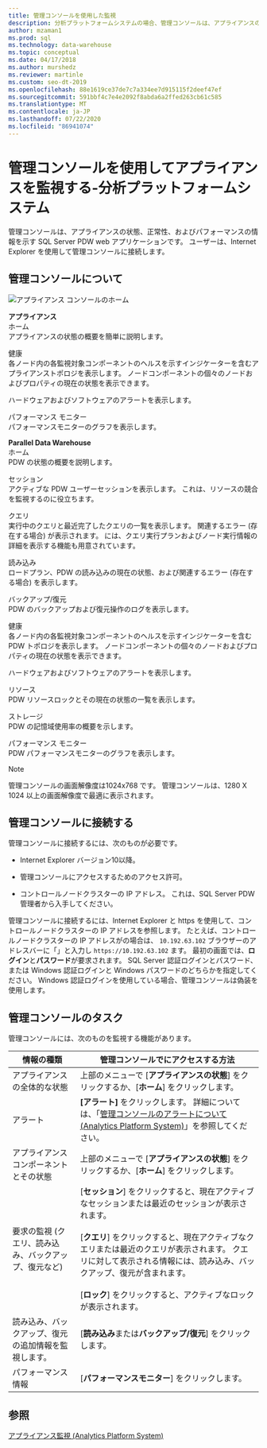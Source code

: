 ```yaml
---
title: 管理コンソールを使用した監視
description: 分析プラットフォームシステムの場合、管理コンソールは、アプライアンスの状態、正常性、およびパフォーマンスの情報を示す web アプリケーションです。 ユーザーは、インターネットブラウザーを使用して管理コンソールに接続します。
author: mzaman1
ms.prod: sql
ms.technology: data-warehouse
ms.topic: conceptual
ms.date: 04/17/2018
ms.author: murshedz
ms.reviewer: martinle
ms.custom: seo-dt-2019
ms.openlocfilehash: 88e1619ce37de7c7a334ee7d915115f2deef47ef
ms.sourcegitcommit: 591bbf4c7e4e2092f8abda6a2ffed263cb61c585
ms.translationtype: MT
ms.contentlocale: ja-JP
ms.lasthandoff: 07/22/2020
ms.locfileid: "86941074"
---
```

# <a name="monitor-the-appliance-with-the-admin-console---analytics-platform-system"></a>管理コンソールを使用してアプライアンスを監視する-分析プラットフォームシステム
管理コンソールは、アプライアンスの状態、正常性、およびパフォーマンスの情報を示す SQL Server PDW web アプリケーションです。 ユーザーは、Internet Explorer を使用して管理コンソールに接続します。  
  
## <a name="about-the-admin-console"></a><a name="About"></a>管理コンソールについて  
![アプライアンス コンソールのホーム](./media/monitor-the-appliance-by-using-the-admin-console/SQL_Server_PDW_AdminConsol_ApplHome.png "SQL_Server_PDW_AdminConsol_ApplHome")  
  
**アプライアンス**  
ホーム  
アプライアンスの状態の概要を簡単に説明します。  
  
健康  
各ノード内の各監視対象コンポーネントのヘルスを示すインジケーターを含むアプライアンストポロジを表示します。 ノードコンポーネントの個々のノードおよびプロパティの現在の状態を表示できます。  
  
ハードウェアおよびソフトウェアのアラートを表示します。  
  
パフォーマンス モニター  
パフォーマンスモニターのグラフを表示します。  
  
**Parallel Data Warehouse**  
ホーム  
PDW の状態の概要を説明します。  
  
セッション  
アクティブな PDW ユーザーセッションを表示します。 これは、リソースの競合を監視するのに役立ちます。  
  
クエリ  
実行中のクエリと最近完了したクエリの一覧を表示します。 関連するエラー (存在する場合) が表示されます。 には、クエリ実行プランおよびノード実行情報の詳細を表示する機能も用意されています。  
  
読み込み  
ロードプラン、PDW の読み込みの現在の状態、および関連するエラー (存在する場合) を表示します。  
  
バックアップ/復元  
PDW のバックアップおよび復元操作のログを表示します。  
  
健康  
各ノード内の各監視対象コンポーネントのヘルスを示すインジケーターを含む PDW トポロジを表示します。 ノードコンポーネントの個々のノードおよびプロパティの現在の状態を表示できます。  
  
ハードウェアおよびソフトウェアのアラートを表示します。  
  
リソース  
PDW リソースロックとその現在の状態の一覧を表示します。  
  
ストレージ  
PDW の記憶域使用率の概要を示します。  
  
パフォーマンス モニター  
PDW パフォーマンスモニターのグラフを表示します。  
 
> [!NOTE]  
> 管理コンソールの画面解像度は1024x768 です。 管理コンソールは、1280 X 1024 以上の画面解像度で最適に表示されます。  
  
## <a name="connect-to-the-admin-console"></a><a name="Connect"></a>管理コンソールに接続する  
管理コンソールに接続するには、次のものが必要です。  
  
-   Internet Explorer バージョン10以降。  
  
-   管理コンソールにアクセスするためのアクセス許可。 <!-- MISSING LINKS See [Grant Permissions to Use the Admin Console &#40;SQL Server PDW&#41;](../sqlpdw/grant-permissions-to-use-the-admin-console-sql-server-pdw.md).  -->  
  
-   コントロールノードクラスターの IP アドレス。  これは、SQL Server PDW 管理者から入手してください。  
  
管理コンソールに接続するには、Internet Explorer と https を使用して、コントロールノードクラスターの IP アドレスを参照します。 たとえば、コントロールノードクラスターの IP アドレスがの場合は、 `10.192.63.102` ブラウザーのアドレスバーに「」と入力し `https://10.192.63.102` ます。 最初の画面では、**ログイン**と**パスワード**が要求されます。 SQL Server 認証ログインとパスワード、または Windows 認証ログインと Windows パスワードのどちらかを指定してください。 Windows 認証ログインを使用している場合、管理コンソールは偽装を使用します。  
  
## <a name="admin-console-tasks"></a><a name="RelatedTasks"></a>管理コンソールのタスク  
管理コンソールには、次のものを監視する機能があります。  
  
|情報の種類|管理コンソールでにアクセスする方法|
|-|-|
|アプライアンスの全体的な状態|上部のメニューで [**アプライアンスの状態**] をクリックするか、[**ホーム**] をクリックします。|  
|アラート|**[アラート]** をクリックします。 詳細については、「[管理コンソールのアラートについて &#40;Analytics Platform System&#41;](understanding-admin-console-alerts.md)」を参照してください。|  
|アプライアンスコンポーネントとその状態|上部のメニューで [**アプライアンスの状態**] をクリックするか、[**ホーム**] をクリックします。|  
|要求の監視 (クエリ、読み込み、バックアップ、復元など)|[**セッション**] をクリックすると、現在アクティブなセッションまたは最近のセッションが表示されます。<br /><br />[**クエリ**] をクリックすると、現在アクティブなクエリまたは最近のクエリが表示されます。 クエリに対して表示される情報には、読み込み、バックアップ、復元が含まれます。<br /><br />[**ロック**] をクリックすると、アクティブなロックが表示されます。|  
|読み込み、バックアップ、復元の追加情報を監視します。|[**読み込み**または**バックアップ/復元**] をクリックします。|  
|パフォーマンス情報|[**パフォーマンスモニター**] をクリックします。|  
  
## <a name="see-also"></a>参照  
[アプライアンス監視 &#40;Analytics Platform System&#41;](appliance-monitoring.md)  
  
